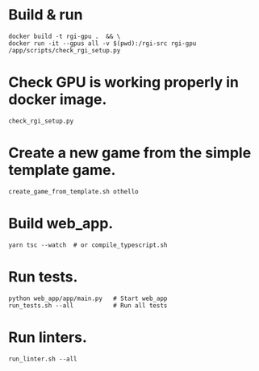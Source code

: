 # Build & run
```
docker build -t rgi-gpu .  && \
docker run -it --gpus all -v $(pwd):/rgi-src rgi-gpu /app/scripts/check_rgi_setup.py
```

# Check GPU is working properly in docker image.
```
check_rgi_setup.py
```

# Create a new game from the simple template game.
```
create_game_from_template.sh othello
```

# Build web_app.
```
yarn tsc --watch  # or compile_typescript.sh
```

# Run tests.
```
python web_app/app/main.py   # Start web_app
run_tests.sh --all           # Run all tests
```

# Run linters.
```
run_linter.sh --all
```